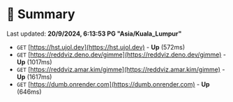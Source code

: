 # 📖 Summary
Last updated: **20/9/2024, 6:13:53 PG "Asia/Kuala_Lumpur"**

- `GET` [https://hst.ujol.dev](https://hst.ujol.dev) - **Up** (572ms)
- `GET` [https://reddviz.deno.dev/gimme](https://reddviz.deno.dev/gimme) - **Up** (1017ms)
- `GET` [https://reddviz.amar.kim/gimme](https://reddviz.amar.kim/gimme) - **Up** (1617ms)
- `GET` [https://dumb.onrender.com](https://dumb.onrender.com) - **Up** (646ms)
